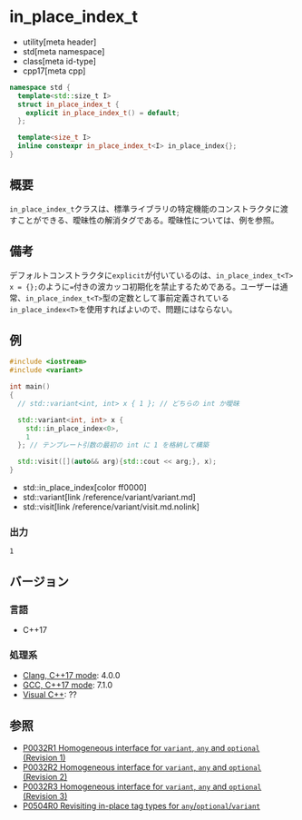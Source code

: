 # in_place_index_t
* utility[meta header]
* std[meta namespace]
* class[meta id-type]
* cpp17[meta cpp]

```cpp
namespace std {
  template<std::size_t I>
  struct in_place_index_t {
    explicit in_place_index_t() = default;
  };

  template<size_t I>
  inline constexpr in_place_index_t<I> in_place_index{};
}
```

## 概要
`in_place_index_t`クラスは、標準ライブラリの特定機能のコンストラクタに渡すことができる、曖昧性の解消タグである。曖昧性については、例を参照。


## 備考
デフォルトコンストラクタに`explicit`が付いているのは、`in_place_index_t<T> x = {};`のように`=`付きの波カッコ初期化を禁止するためである。ユーザーは通常、`in_place_index_t<T>`型の定数として事前定義されている`in_place_index<T>`を使用すればよいので、問題にはならない。


## 例
```cpp example
#include <iostream>
#include <variant>

int main()
{
  // std::variant<int, int> x { 1 }; // どちらの int か曖昧

  std::variant<int, int> x {
    std::in_place_index<0>,
    1
  }; // テンプレート引数の最初の int に 1 を格納して構築

  std::visit([](auto&& arg){std::cout << arg;}, x);
}
```
* std::in_place_index[color ff0000]
* std::variant[link /reference/variant/variant.md]
* std::visit[link /reference/variant/visit.md.nolink]

### 出力
```
1
```

## バージョン
### 言語
- C++17

### 処理系
- [Clang, C++17 mode](/implementation.md#clang): 4.0.0
- [GCC, C++17 mode](/implementation.md#gcc): 7.1.0
- [Visual C++](/implementation.md#visual_cpp): ??


## 参照
- [P0032R1 Homogeneous interface for `variant`, `any` and `optional` (Revision 1)](http://www.open-std.org/jtc1/sc22/wg21/docs/papers/2015/p0032r1.pdf)
- [P0032R2 Homogeneous interface for `variant`, `any` and `optional` (Revision 2)](http://www.open-std.org/jtc1/sc22/wg21/docs/papers/2016/p0032r2.pdf)
- [P0032R3 Homogeneous interface for `variant`, `any` and `optional` (Revision 3)](http://www.open-std.org/jtc1/sc22/wg21/docs/papers/2016/p0032r3.pdf)
- [P0504R0 Revisiting in-place tag types for `any`/`optional`/`variant`](http://www.open-std.org/jtc1/sc22/wg21/docs/papers/2016/p0504r0.html)
